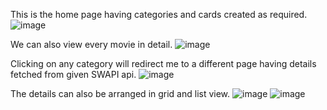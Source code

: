 This is the home page having categories and cards created as required.
![image](https://github.com/abhishek12071/Starwars-homePage/assets/92369178/253b7255-4273-4328-897d-0316c53d6746)

We can also view every movie in detail.
![image](https://github.com/abhishek12071/Starwars-homePage/assets/92369178/9be12464-30a2-4e55-9a0f-61a1fa02f7f9)

Clicking on any category will redirect me to a different page having details fetched from given SWAPI api.
![image](https://github.com/abhishek12071/Starwars-homePage/assets/92369178/52f64c65-9f4e-4d40-8dbc-ae5e431175eb)

The details can also be arranged in grid and list view.
![image](https://github.com/abhishek12071/Starwars-homePage/assets/92369178/c07a134d-a9f7-4c20-baac-c463f4f45f73)
![image](https://github.com/abhishek12071/Starwars-homePage/assets/92369178/64ed4907-1c16-4cee-a6eb-970dce1b6041)


